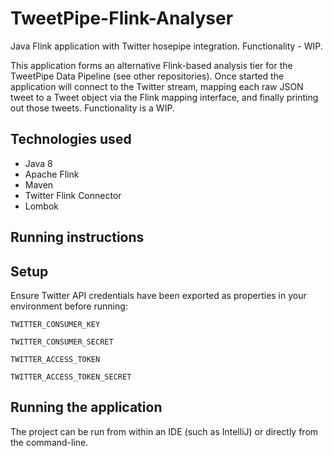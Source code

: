 TweetPipe-Flink-Analyser
==============
Java Flink application with Twitter hosepipe integration. Functionality - WIP.

This application forms an alternative Flink-based analysis tier for the TweetPipe Data Pipeline (see other repositories). Once started the application will connect to the Twitter stream, mapping each raw JSON tweet to a Tweet object via the Flink mapping interface, and finally printing out those tweets. Functionality is a WIP.

Technologies used
--------------
* Java 8
* Apache Flink
* Maven
* Twitter Flink Connector
* Lombok


Running instructions
--------------------

## Setup
Ensure Twitter API credentials have been exported as properties in your environment before running:

```TWITTER_CONSUMER_KEY```

```TWITTER_CONSUMER_SECRET```

```TWITTER_ACCESS_TOKEN```

```TWITTER_ACCESS_TOKEN_SECRET```


## Running the application
The project can be run from within an IDE (such as IntelliJ) or directly from the command-line.

